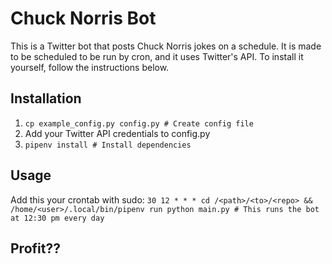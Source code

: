 # Chuck Norris Bot
This is a Twitter bot that posts Chuck Norris jokes on a schedule. It is made to be scheduled to be run by cron, and it uses Twitter's API. To install it yourself, follow the instructions below.

## Installation

1. `cp example_config.py config.py # Create config file`
2. Add your Twitter API credentials to config.py
3. `pipenv install # Install dependencies`

## Usage

Add this your crontab with sudo: `30 12 * * * cd /<path>/<to>/<repo> && /home/<user>/.local/bin/pipenv run python main.py # This runs the bot at 12:30 pm every day`

## Profit??